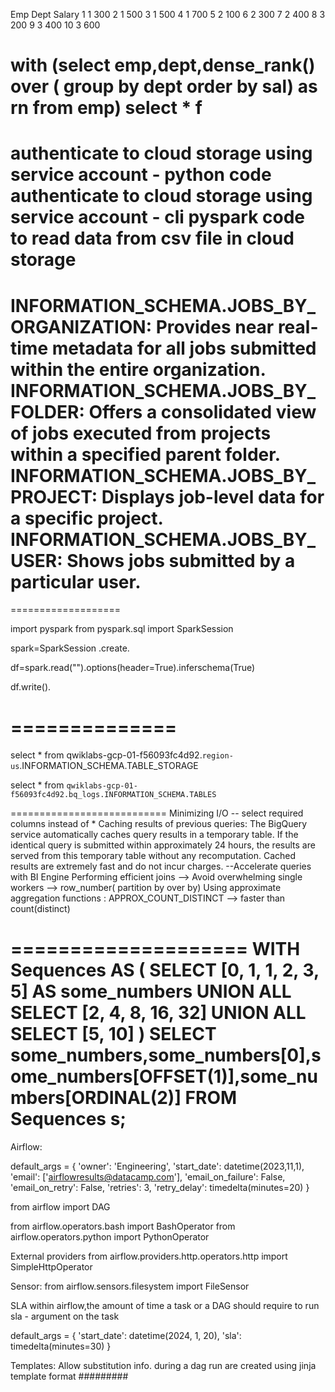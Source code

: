 Emp	Dept	Salary
1	1	300
2	1	500
3	1	500
4	1	700
5	2	100
6	2	300
7	2	400
8	3	200
9	3	400
10	3	600

with 
(select emp,dept,dense_rank() over ( group by dept order by sal) as rn from emp)
select * f
===============================
authenticate to cloud storage using service account - python code
authenticate to cloud storage using service account - cli
pyspark code to read data from csv file in cloud storage
======================
INFORMATION_SCHEMA.JOBS_BY_ORGANIZATION: Provides near real-time metadata for all jobs submitted within the entire organization.
INFORMATION_SCHEMA.JOBS_BY_FOLDER: Offers a consolidated view of jobs executed from projects within a specified parent folder. 
INFORMATION_SCHEMA.JOBS_BY_PROJECT: Displays job-level data for a specific project.
INFORMATION_SCHEMA.JOBS_BY_USER: Shows jobs submitted by a particular user.
===================================

===================

import pyspark
from pyspark.sql import SparkSession


spark=SparkSession
     .create.
	 
df=spark.read("").options(header=True).inferschema(True)

df.write().


==============
=========================

select * from qwiklabs-gcp-01-f56093fc4d92.`region-us`.INFORMATION_SCHEMA.TABLE_STORAGE

select * from `qwiklabs-gcp-01-f56093fc4d92.bq_logs.INFORMATION_SCHEMA.TABLES`

===========================
Minimizing I/O -- select required columns instead of *
Caching results of previous queries:
   The BigQuery service automatically caches query results in a temporary table. 
   If the identical query is submitted within approximately 24 hours, the results are served from this temporary table without any recomputation.
   Cached results are extremely fast and do not incur charges.
   --Accelerate queries with BI Engine
Performing efficient joins --> 
Avoid overwhelming single workers --> row_number( partition by over by)
Using approximate aggregation functions : APPROX_COUNT_DISTINCT --> faster than count(distinct)

====================
WITH
  Sequences AS (
    SELECT [0, 1, 1, 2, 3, 5] AS some_numbers 
    UNION ALL
    SELECT [2, 4, 8, 16, 32] 
    UNION ALL
    SELECT [5, 10]
  )
SELECT some_numbers,some_numbers[0],some_numbers[OFFSET(1)],some_numbers[ORDINAL(2)]
FROM Sequences s;
====================================

Airflow:

default_args = {
  'owner': 'Engineering',
  'start_date': datetime(2023,11,1),
  'email': ['airflowresults@datacamp.com'],
  'email_on_failure': False,
  'email_on_retry': False,
  'retries': 3,
  'retry_delay': timedelta(minutes=20)
}


from airflow import DAG

from airflow.operators.bash import BashOperator
from airflow.operators.python import PythonOperator

External providers
from airflow.providers.http.operators.http import SimpleHttpOperator

Sensor:
from airflow.sensors.filesystem import FileSensor


SLA
within airflow,the amount of time a task or a DAG should require to run
sla - argument on the task

default_args = {
  'start_date': datetime(2024, 1, 20),
  'sla': timedelta(minutes=30)
}

Templates:
Allow substitution info. during a dag run
are created using jinja template format
#########
